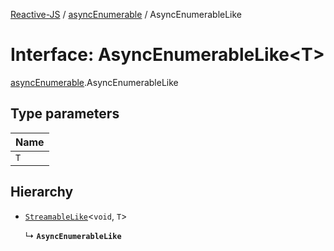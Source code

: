 [Reactive-JS](../README.md) / [asyncEnumerable](../modules/asyncEnumerable.md) / AsyncEnumerableLike

# Interface: AsyncEnumerableLike<T\>

[asyncEnumerable](../modules/asyncEnumerable.md).AsyncEnumerableLike

## Type parameters

| Name |
| :------ |
| `T` |

## Hierarchy

- [`StreamableLike`](streamable.StreamableLike.md)<`void`, `T`\>

  ↳ **`AsyncEnumerableLike`**
